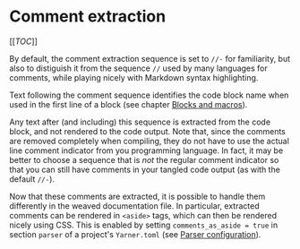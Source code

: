 # Comment extraction

[[_TOC_]]

By default, the comment extraction sequence is set to `//-` for familiarity, but also to distiguish it from the sequence `//` used by many languages for comments, while playing nicely with Markdown syntax highlighting.

Text following the comment sequence identifies the code block name when used in the first line of a block (see chapter [Blocks and macros](./blocks-and-macros.md)).

Any text after (and including) this sequence is extracted from the code block, and not rendered to the code output.
Note that, since the comments are removed completely when compiling, they do not have to use the actual line comment indicator from you programming language.
In fact, it may be better to choose a sequence that is *not* the regular comment indicator so that you can still have comments in your tangled code output (as with the default `//-`).

Now that these comments are extracted, it is possible to handle them differently in the weaved documentation file. 
In particular, extracted comments can be rendered in `<aside>` tags, which can then be rendered nicely using CSS.
This is enabled by setting `comments_as_aside = true` in section `parser` of a project's `Yarner.toml` (see [Parser configuration](./config-parser.md)).

